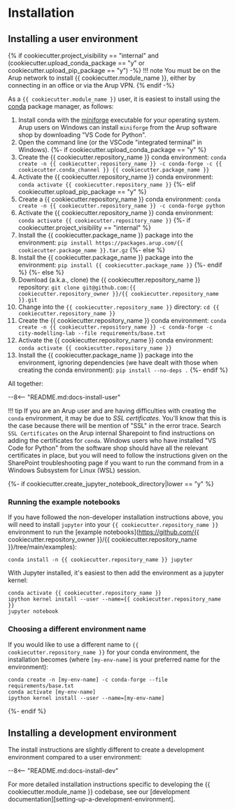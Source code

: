 
# Installation

## Installing a user environment

{% if cookiecutter.project_visibility == "internal" and (cookiecutter.upload_conda_package == "y"  or cookiecutter.upload_pip_package == "y") -%}
!!! note
    You must be on the Arup network to install {{ cookiecutter.module_name }}, either by connecting in an office or via the Arup VPN.
{% endif -%}

As a `{{ cookiecutter.module_name }}` user, it is easiest to install using the [conda](https://docs.conda.io/en/latest/) package manager, as follows:

1. Install conda with the [miniforge](https://github.com/conda-forge/miniforge?tab=readme-ov-file#download) executable for your operating system.
   Arup users on Windows can install `miniforge` from the Arup software shop by downloading "VS Code for Python".
1. Open the command line (or the VSCode "integrated terminal" in Windows).
{%- if cookiecutter.upload_conda_package == "y" %}
1. Create the {{ cookiecutter.repository_name }} conda environment: `conda create -n {{ cookiecutter.repository_name }} -c conda-forge -c {{ cookiecutter.conda_channel }} {{ cookiecutter.package_name }}`
1. Activate the {{ cookiecutter.repository_name }} conda environment: `conda activate {{ cookiecutter.repository_name }}`
{%- elif cookiecutter.upload_pip_package == "y" %}
1. Create a {{ cookiecutter.repository_name }} conda environment: `conda create -n {{ cookiecutter.repository_name }} -c conda-forge python`
1. Activate the {{ cookiecutter.repository_name }} conda environment: `conda activate {{ cookiecutter.repository_name }}`
{%- if cookiecutter.project_visibility == "internal" %}
1. Install the {{ cookiecutter.package_name }} package into the environment: `pip install https://packages.arup.com/{{ cookiecutter.package_name }}.tar.gz`
{%- else %}
1. Install the {{ cookiecutter.package_name }} package into the environment: `pip install {{ cookiecutter.package_name }}`
{%- endif %}
{%- else %}
1. Download (a.k.a., clone) the {{ cookiecutter.repository_name }} repository: `git clone git@github.com:{{ cookiecutter.repository_owner }}/{{ cookiecutter.repository_name }}.git`
1. Change into the `{{ cookiecutter.repository_name }}` directory: `cd {{ cookiecutter.repository_name }}`
1. Create the {{ cookiecutter.repository_name }} conda environment: `conda create -n {{ cookiecutter.repository_name }} -c conda-forge -c city-modelling-lab --file requirements/base.txt`
1. Activate the {{ cookiecutter.repository_name }} conda environment: `conda activate {{ cookiecutter.repository_name }}`
1. Install the {{ cookiecutter.package_name }} package into the environment, ignoring dependencies (we have dealt with those when creating the conda environment): `pip install --no-deps .`
{%- endif %}

All together:

--8<-- "README.md:docs-install-user"

!!! tip
    If you are an Arup user and are having difficulties with creating the `conda` environment, it may be due to *SSL certificates*.
    You'll know that this is the case because there will be mention of "SSL" in the error trace.
    Search `SSL Certificates` on the Arup internal Sharepoint to find instructions on adding the certificates for `conda`.
    Windows users who have installed "VS Code for Python" from the software shop should have all the relevant certificates in place, but you will need to follow the instructions given on the SharePoint troubleshooting page if you want to run the command from in a Windows Subsystem for Linux (WSL) session.

{%- if cookiecutter.create_jupyter_notebook_directory|lower == "y" %}

### Running the example notebooks

If you have followed the non-developer installation instructions above, you will need to install `jupyter` into your `{{ cookiecutter.repository_name }}` environment to run the [example notebooks](https://github.com/{{ cookiecutter.repository_owner }}/{{ cookiecutter.repository_name }}/tree/main/examples):

``` shell
conda install -n {{ cookiecutter.repository_name }} jupyter
```

With Jupyter installed, it's easiest to then add the environment as a jupyter kernel:

``` shell
conda activate {{ cookiecutter.repository_name }}
ipython kernel install --user --name={{ cookiecutter.repository_name }}
jupyter notebook
```

### Choosing a different environment name

If you would like to use a different name to `{{ cookiecutter.repository_name }}` for your conda environment, the installation becomes (where `[my-env-name]` is your preferred name for the environment):

``` shell
conda create -n [my-env-name] -c conda-forge --file requirements/base.txt
conda activate [my-env-name]
ipython kernel install --user --name=[my-env-name]
```
{%- endif %}

## Installing a development environment

The install instructions are slightly different to create a development environment compared to a user environment:

--8<-- "README.md:docs-install-dev"

For more detailed installation instructions specific to developing the {{ cookiecutter.module_name }} codebase, see our [development documentation][setting-up-a-development-environment].
